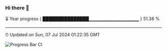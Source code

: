 ### Hi there 👋

⏳ Year progress { ███████████████▁▁▁▁▁▁▁▁▁▁▁▁▁▁▁ } 51.38 %

---

⏰ Updated on Sun, 07 Jul 2024 01:22:35 GMT

![Progress Bar CI](https://github.com/liununu/liununu/workflows/Progress%20Bar%20CI/badge.svg)
